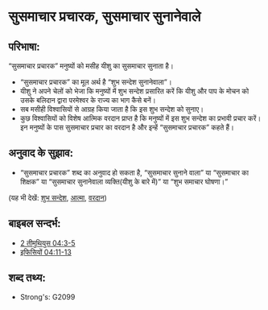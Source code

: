 # सुसमाचार प्रचारक, सुसमाचार सुनानेवाले #

## परिभाषा: ##

“सुसमाचार प्रचारक” मनुष्यों को मसीह यीशु का सुसमाचार सुनाता है।

* “सुसमाचार प्रचारक” का मूल अर्थ है “शुभ सन्देश सुनानेवाला”।
* यीशु ने अपने चेलों को भेजा कि मनुष्यों में शुभ सन्देश प्रसारित करें कि यीशु और पाप के मोचन को उसके बलिदान द्वारा परमेश्वर के राज्य का भाग कैसे बनें।
* सब मसीही विश्वासियों से आग्रह किया जाता है कि इस शुभ सन्देश को सुनाए।  
* कुछ विश्वासियों को विशेष आत्मिक वरदान प्राप्त है कि मनुष्यों में इस शुभ सन्देश का प्रभावी प्रचार करें। इन मनुष्यों के पास सुसमाचार प्रचार का वरदान है और इन्हें “सुसमाचार प्रचारक” कहते हैं।

## अनुवाद के सुझाव: ##

* “सुसमाचार प्रचारक” शब्द का अनुवाद हो सकता है, “सुसमाचार सुनाने वाला” या “सुसमाचार का शिक्षक” या “सुसमाचार सुनानेवाला व्यक्ति(यीशु के बारे में)” या “शुभ समाचार घोषणा।”

(यह भी देखें: [शुभ सन्देश](../kt/goodnews.md), [आत्मा](../kt/spirit.md), [वरदान](../kt/gift.md))

## बाइबल सन्दर्भ: ##

* [2 तीमुथियुस 04:3-5](rc://en/tn/help/2ti/04/03)
* [इफिसियों 04:11-13](rc://en/tn/help/eph/04/11)


## शब्द तथ्य: ##

* Strong's: G2099
